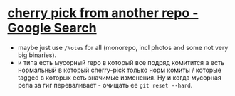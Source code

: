 # [cherry pick from another repo - Google Search](https://www.google.com/search?q=cherry+pick+from+another+repo)
- maybe just use `/Notes` for all (monorepo, incl photos and some not very big binaries).
- и типа есть мусорный repo в который все подряд комитится а есть нормальный в который cherry-pick только норм комиты / которые tagged в которых есть значимые изменения. Ну и когда мусорная репа за гиг переваливает - очищать ее `git reset --hard`. 
